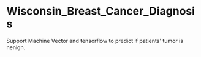 # Wisconsin_Breast_Cancer_Diagnosis
Support Machine Vector and tensorflow to predict if patients' tumor is nenign.
